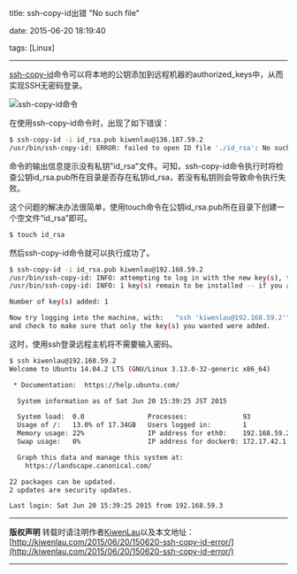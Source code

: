title: ssh-copy-id出错 "No such file"

date: 2015-06-20 18:19:40

tags: [Linux]

---

[ssh-copy-id](http://manpages.ubuntu.com/manpages/lucid/man1/ssh-copy-id.1.html)命令可以将本地的公钥添加到远程机器的authorized_keys中，从而实现SSH无密码登录。


![](/image/150620/ssh-copy-id.png "ssh-copy-id命令")


在使用ssh-copy-id命令时，出现了如下错误：
```sh
$ ssh-copy-id -i id_rsa.pub kiwenlau@136.187.59.2
/usr/bin/ssh-copy-id: ERROR: failed to open ID file './id_rsa': No such file
```

命令的输出信息提示没有私钥"id_rsa"文件。可知，ssh-copy-id命令执行时将检查公钥id_rsa.pub所在目录是否存在私钥id_rsa，若没有私钥则会导致命令执行失败。

这个问题的解决办法很简单，使用touch命令在公钥id_rsa.pub所在目录下创建一个空文件“id_rsa”即可。
```sh
$ touch id_rsa
```

然后ssh-copy-id命令就可以执行成功了。

```sh
$ ssh-copy-id -i id_rsa.pub kiwenlau@192.168.59.2
/usr/bin/ssh-copy-id: INFO: attempting to log in with the new key(s), to filter out any that are already installed
/usr/bin/ssh-copy-id: INFO: 1 key(s) remain to be installed -- if you are prompted now it is to install the new keys

Number of key(s) added: 1

Now try logging into the machine, with:   "ssh 'kiwenlau@192.168.59.2'"
and check to make sure that only the key(s) you wanted were added.
```

这时，使用ssh登录远程主机将不需要输入密码。
```sh
$ ssh kiwenlau@192.168.59.2
Welcome to Ubuntu 14.04.2 LTS (GNU/Linux 3.13.0-32-generic x86_64)

 * Documentation:  https://help.ubuntu.com/

  System information as of Sat Jun 20 15:39:25 JST 2015

  System load:  0.0                Processes:              93
  Usage of /:   13.0% of 17.34GB   Users logged in:        1
  Memory usage: 22%                IP address for eth0:    192.168.59.2
  Swap usage:   0%                 IP address for docker0: 172.17.42.1

  Graph this data and manage this system at:
    https://landscape.canonical.com/

22 packages can be updated.
2 updates are security updates.

Last login: Sat Jun 20 15:39:25 2015 from 192.168.59.3
```

***
**版权声明**
转载时请注明作者[KiwenLau](http://kiwenlau.com/)以及本文地址：[http://kiwenlau.com/2015/06/20/150620-ssh-copy-id-error/](http://kiwenlau.com/2015/06/20/150620-ssh-copy-id-error/)
***







